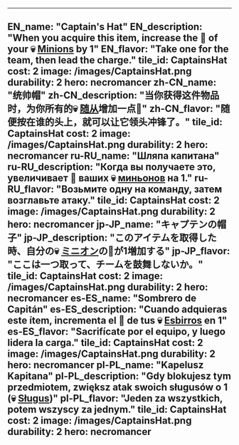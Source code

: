 ---

EN_name: "Captain's Hat"
EN_description: "When you acquire this item, increase the 🔸 of your 💀 <u>Minions</u> by 1"
EN_flavor: "Take one for the team, then lead the charge."
tile_id: CaptainsHat
cost: 2
image: /images/CaptainsHat.png
durability: 2
hero: necromancer
zh-CN_name: "统帅帽"
zh-CN_description: "当你获得这件物品时，为你所有的💀 <u>随从</u>增加一点🔸"
zh-CN_flavor: "随便按在谁的头上，就可以让它领头冲锋了。"
tile_id: CaptainsHat
cost: 2
image: /images/CaptainsHat.png
durability: 2
hero: necromancer
ru-RU_name: "Шляпа капитана"
ru-RU_description: "Когда вы получаете это, увеличивает 🔸 ваших 💀 <u>миньонов</u> на 1."
ru-RU_flavor: "Возьмите одну на команду, затем возглавьте атаку."
tile_id: CaptainsHat
cost: 2
image: /images/CaptainsHat.png
durability: 2
hero: necromancer
jp-JP_name: "キャプテンの帽子"
jp-JP_description: "このアイテムを取得した時、自分の💀 <u>ミニオン</u>の🔸が1増加する"
jp-JP_flavor: "ここは一つ取って、チームを鼓舞しないか。"
tile_id: CaptainsHat
cost: 2
image: /images/CaptainsHat.png
durability: 2
hero: necromancer
es-ES_name: "Sombrero de Capitán"
es-ES_description: "Cuando adquieras este ítem, incrementa el 🔸 de tus 💀 <u>Esbirros</u> en 1"
es-ES_flavor: "Sacrifícate por el equipo, y luego lidera la carga."
tile_id: CaptainsHat
cost: 2
image: /images/CaptainsHat.png
durability: 2
hero: necromancer
pl-PL_name: "Kapelusz Kapitana"
pl-PL_description: "Gdy blokujesz tym przedmiotem, zwiększ atak swoich sługusów o 1 (💀 <u>Sługus</u>)"
pl-PL_flavor: "Jeden za wszystkich, potem wszyscy za jednym."
tile_id: CaptainsHat
cost: 2
image: /images/CaptainsHat.png
durability: 2
hero: necromancer
---